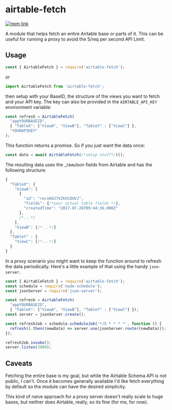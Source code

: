 # airtable-fetch

[![npm link](https://img.shields.io/npm/v/airtable-fetch.svg)](https://www.npmjs.com/package/airtable-fetch)

A module that helps fetch an entire Airtable base or parts of it. This can be useful for running a proxy to avoid the 5/req per second API Limit.

## Usage

```javascript
const { AirtableFetch } = require('airtable-fetch');
```
or

```javascript
import AirtableFetch from 'airtable-fetch';
```

then setup with your BaseID, the structure of the views you want to fetch and your API key. The key can also be provided in the `AIRTABLE_API_KEY` environment variable:

```javascript
const refresh = AirtableFetch(
  "appYOURBASEID",
  { "TableX": ["ViewA", "ViewB"], "TableY" : ["ViewC"] },
  "YOURAPIKEY"
);
```

This function returns a promise. So if you just want the data once:

```javascript
const data = await AirtableFetch(/*setup stuff*/)();
```

The resulting data uses the _rawJson fields from Airtable and has the following structure:

```javascript
{
  "TableX": {
    "ViewA": [
      {
        "id": "recsH4J7VZkhCDUVJ",
        "fields": {/*your actual table fields */},
        "createdTime": "2017-07-26T09:44:36.000Z"
      },
      /*...*/
    ],
    "ViewB": [/*...*/]
  },
  "TableY" : {
    "ViewC": [/*...*/]
  }
}
```

In a proxy scenario you might want to keep the function around to refresh the data periodically. Here's a little example of that using the handy `json-server`.

```javascript
const { AirtableFetch } = require('airtable-fetch');
const schedule = require('node-schedule');
const jsonServer = require('json-server');

const refresh = AirtableFetch(
  "appYOURBASEID",
  { "TableX": ["ViewA", "ViewB"], "TableY" : ["ViewC"] });
const server = jsonServer.create();

const refreshJob = schedule.scheduleJob('*/5 * * * *', function () {
  refresh().then((newData) => server.use(jsonServer.router(newData)));
});

refreshJob.invoke();
server.listen(3000);
```

## Caveats

Fetching the entire base is my goal, but while the Airtable Schema API is not public, I can't. Once it becomes generally available I'd like fetch everything by default so the module can have the desired simplicity.

This kind of naive approach for a proxy server doesn't really scale to huge bases, but neither does Airtable, really, so its fine (for me, for now).